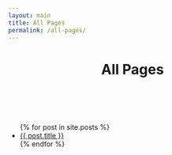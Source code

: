 ```yaml
---
layout: main
title: All Pages
permalink: /all-pages/
---
```

<div class="wrap-content">
      <header class="header-page">
        <h1 class="page-title">All Pages</h1>
        <div class="page-date"><span>&nbsp;&nbsp;&nbsp;&nbsp;</span></div>
      </header>
  <ul>
  {% for post in site.posts %}
    <li>
      <a href="{{ post.url }}">{{ post.title }}</a>
    </li>
  {% endfor %}
</ul>
</div>


